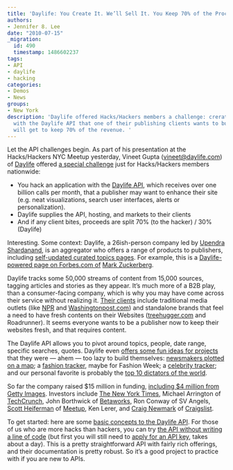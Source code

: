 ```yaml
---
title: 'Daylife: You Create It. We’ll Sell It. You Keep 70% of the Proceeds'
authors:
- Jennifer 8. Lee
date: "2010-07-15"
_migration:
  id: 490
  timestamp: 1486602237
tags:
- API
- daylife
- hacking
categories:
- Demos
- News
groups:
- New York
description: 'Daylife offered Hacks/Hackers members a challenge: crerate an application
  with the Daylife API that one of their publishing clients wants to buy, and you
  will get to keep 70% of the revenue. '
---
```


Let the API challenges begin. As part of his presentation at the Hacks/Hackers NYC Meetup yesterday, Vineet Gupta (<vineet@daylife.com>) of [Daylife][1] offered [a special challenge][2] just for Hacks/Hackers members nationwide:

  * You hack an application with the [Daylife API][3], which receives over one billion calls per month, that a publisher may want to enhance their site (e.g. neat visualizations, search user interfaces, alerts or personalization).
  * Daylife supplies the API, hosting, and markets to their clients
  * And if any client bites, proceeds are split 70% (to the hacker) / 30% (Daylife)

Interesting. Some context: Daylife, a 26ish-person company led by [Upendra Shardanand][4], is an aggregator who offers a range of products to publishers, including [self-updated curated topics pages][5]. For example, this is a [Daylife-powered page on Forbes.com of][6] [Mark Zuckerberg][6].

Daylife tracks some 50,000 streams of content from 15,000 sources, tagging articles and stories as they appear. It&#8217;s much more of a B2B play, than a consumer-facing company, which is why you may have come across their service without realizing it. [Their clients][7] include traditional media outlets (like [NPR][8] and [Washingtonpost.com][9]) and standalone brands that feel a need to have fresh contents on their Websites ([treehugger.com][10] and Roadrunner). It seems everyone wants to be a publisher now to keep their websites fresh, and that requires content.

The Daylife API allows you to pivot around topics, people, date range, specific searches, quotes. Daylife even [offers some fun ideas for projects][11] that they were — ahem — too lazy to build themselves: [newsmakers plotted on a map][12]; a [fashion tracker][13], maybe for Fashion Week; a [celebrity tracker][14]; and our personal favorite is probably the [top 10 dictators of the world][15].

So far the company raised $15 million in funding, [including $4 million from Getty Images][16]. Investors include [The New York Times][17], Michael Arrington of [TechCrunch][18], John Borthwick of [Betaworks][19], Ron Conway of SV Angels, [Scott Heiferman][20] of [Meetup][21], Ken Lerer, and [Craig Newmark][22] of [Craigslist][23].

To get started: here are some [basic concepts to the Daylife API][24]. For those of us who are more hacks than hackers, you can try [the API without writing a line of code][25] (but first you will still need to [apply for an API key][26], takes about a day). This is a pretty straightforward API with fairly rich offerings, and their documentation is pretty robust. So it&#8217;s a good project to practice with if you are new to APIs.

 [1]: http://daylife.com
 [2]: http://corp.daylife.com/hackshackers/
 [3]: http://developer.daylife.com/
 [4]: http://upendra.shardanand.com/
 [5]: http://venturebeat.com/2009/12/08/publishers-resource-daylife-launches-80000-plus-self-updating-multimedia-topic-pages/
 [6]: http://billionaires.forbes.com/topic/Mark_Zuckerberg
 [7]: http://corp.daylife.com/clients/
 [8]: http://npr.org
 [9]: http://Washingtonpost.com
 [10]: http://treehugger.com
 [11]: http://developer.daylife.com/sample_code/
 [12]: http://developer.daylife.com/sample_code/newsmakers-on-the-map
 [13]: http://developer.daylife.com/sample_code/fashion-highlights-designers-widget
 [14]: http://developer.daylife.com/sample_code/celebtracker
 [15]: http://developer.daylife.com/sample_code/top-10-evil-dictators
 [16]: http://www.observer.com/2009/media/getty-invests-4-million-daylife-creates-photo-galleries-future
 [17]: http://nytco.com
 [18]: http://techcrunch.com
 [19]: http://betaworks.com
 [20]: http://twitter.com/heif
 [21]: http://meetup.com
 [22]: http://twitter.com/craignewmark
 [23]: http://craigslist.org
 [24]: http://developer.daylife.com/docs/DayPI101
 [25]: http://demos.daylife.com/api_tester/
 [26]: http://developer.daylife.com/user/register